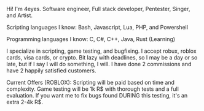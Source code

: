 Hi! I'm 4eyes. Software engineer, Full stack developer, Pentester, Singer, and Artist.

Scripting languages I know:
Bash, Javascript, Lua, PHP, and Powershell

Programming languages I know:
C, C#, C++, Java, Rust (Learning)

I specialize in scripting, game testing, and bugfixing. I accept robux, roblox cards, visa cards, or crypto. Bit lazy with deadlines, so I may be a day or so late, but if I say I will do something, I will. I have done 2 commissions and have 2 happily satisfied customers.

Current Offers (ROBLOX):
Scripting will be paid based on time and complexity. Game testing will be 1k R$ with thorough tests and a full evaluation. If you want me to fix bugs found DURING this testing, it's an extra 2-4k R$.
